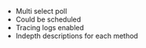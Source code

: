 - Multi select poll
- Could be scheduled
- Tracing logs enabled
- Indepth descriptions for each method